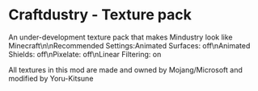 # Craftdustry - Texture pack

An under-development texture pack that makes Mindustry look like Minecraft\n\nRecommended Settings:Animated Surfaces: off\nAnimated Shields: off\nPixelate: off\nLinear Filtering: on

All textures in this mod are made and owned by Mojang/Microsoft and modified by Yoru-Kitsune